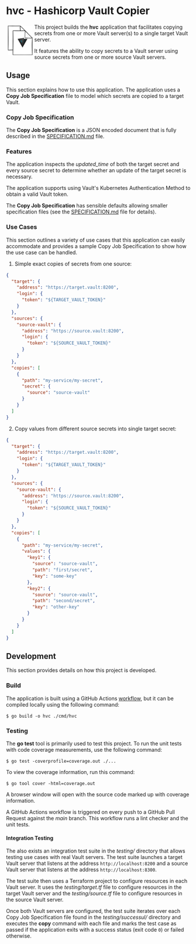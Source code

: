# hvc - Hashicorp Vault Copier


<img align="left" alt="Vault Copying" src="./copy.png" width="67" height="80" style="margin:5px"/>

This project builds the **hvc** application that facilitates copying secrets
from one or more Vault server(s) to a single target Vault server.

It features the ability to copy secrets to a Vault server using source secrets
from one or more source Vault servers.


## Usage

This section explains how to use this application.  The application uses a
**Copy Job Specification** file to model which secrets are copied to a target
Vault.

### Copy Job Specification

The **Copy Job Specification** is a JSON encoded document that is fully
described in the [SPECIFICATION.md](./SPECIFICATION.md) file.

### Features

The application inspects the _updated_time_ of both the target secret and every
source secret to determine whether an update of the target secret is necessary.

The application supports using Vault's Kubernetes Authentication Method to
obtain a valid Vault token.

The **Copy Job Specification** has sensible defaults allowing smaller
specification files (see the [SPECIFICATION.md](./SPECIFICATION.md) file for
details).

### Use Cases

This section outlines a variety of use cases that this application can easily accommodate and provides a sample Copy Job Specification to show how the use case can be handled.

1. Simple exact copies of secrets from one source:
```json
{
  "target": {
    "address": "https://target.vault:8200",
    "login": {
      "token": "${TARGET_VAULT_TOKEN}"
    }
  },
  "sources": {
    "source-vault": {
      "address": "https://source.vault:8200",
      "login": {
        "token": "${SOURCE_VAULT_TOKEN}"
      }
    }
  },
  "copies": [
    {
      "path": "my-service/my-secret",
      "secret": {
        "source": "source-vault"        
      }
    }
  ]
}
```
2. Copy values from different source secrets into single target secret:
```json
{
  "target": {
    "address": "https://target.vault:8200",
    "login": {
      "token": "${TARGET_VAULT_TOKEN}"      
    }
  },
  "sources": {
    "source-vault": {
      "address": "https://source.vault:8200",
      "login": {
        "token": "${SOURCE_VAULT_TOKEN}"
      }
    }
  },
  "copies": [
    {
      "path": "my-service/my-secret",
      "values": {
        "key1": {
          "source": "source-vault",
          "path": "first/secret",
          "key": "some-key"
        },
        "key2": {
          "source": "source-vault",
          "path": "second/secret",
          "key": "other-key"
        }
      }
    }
  ]
}
```

## Development

This section provides details on how this project is developed. 

### Build

The application is built using a GitHub Actions [workflow](.github/workflows/release.yaml), but it can be compiled locally using the following command:

```
$ go build -o hvc ./cmd/hvc
```

### Testing

The **go test** tool is primarily used to test this project.  To run the unit
tests with code coverage measurements, use the following command:

```
$ go test -coverprofile=coverage.out ./...
```

To view the coverage information, run this command:

```
$ go tool cover -html=coverage.out
```

A browser window will open with the source code marked up with coverage
information.

A GitHub Actions workflow is triggered on every push to a GitHub Pull Request
against the *main* branch. This workflow runs a lint checker and the unit tests.

#### Integration Testing

The also exists an integration test suite in the *testing/* directory that
allows testing use cases with real Vault servers. The test suite launches a
target Vault server that listens at the address `http://localhost:8200` and a
source Vault server that listens at the address `http://localhost:8300`.

The test suite then uses a Terraform project to configure resources in each
Vault server. It uses the *testing/target.tf* file to configure resources in the
target Vault server and the *testing/source.tf* file to configure resources in
the source Vault server.

Once both Vault servers are configured, the test suite iterates over each Copy
Job Specification file found in the *testing/successul/* directory and executes
the **copy** command with each file and marks the test case as passed if the
application exits with a success status (exit code `0`) or failed otherwise.
